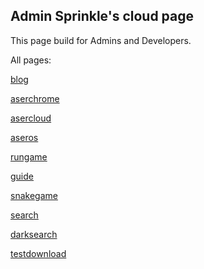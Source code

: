 ## Admin Sprinkle's cloud page
This page build for Admins and Developers.

All pages:

[blog](https://pntang.github.io)

[aserchrome](https://aserchrome.github.io)

[asercloud](https://asercloud.github.io)

[aseros](https://sprinkleos.github.io)

[rungame](https://sprinklerun.github.io)

[guide](https://sprinkleguide.github.io)

[snakegame](https://sprinklesnake.github.io)

[search](https://sprinklelive.github.io)

[darksearch](https://sprinklelivedark.github.io)

[testdownload](https://sptestdownload.github.io)
